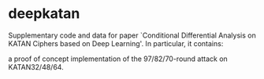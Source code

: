 # deepkatan
Supplementary code and data for paper `Conditional Differential Analysis on KATAN Ciphers based on Deep Learning'. In particular, it contains:

a proof of concept implementation of the 97/82/70-round attack on KATAN32/48/64.

